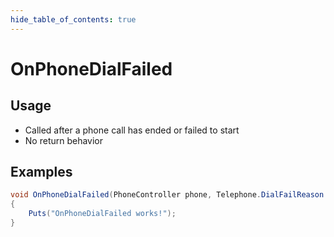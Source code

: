 ```yaml
---
hide_table_of_contents: true
---
```


# OnPhoneDialFailed

## Usage

* Called after a phone call has ended or failed to start
* No return behavior

## Examples

```csharp title=""
void OnPhoneDialFailed(PhoneController phone, Telephone.DialFailReason reason, BasePlayer player)
{
    Puts("OnPhoneDialFailed works!");
}
```
